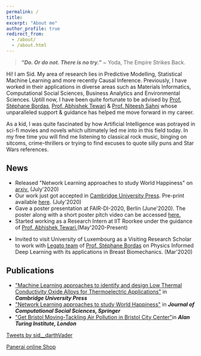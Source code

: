 ```yaml
---
permalink: /
title: 
excerpt: "About me"
author_profile: true
redirect_from: 
  - /about/
  - /about.html
---
```

> **_“Do. Or do not. There is no try.”_** ~ Yoda, The Empire Strikes Back.

Hi! I am Sid. My area of research lies in Predictive Modelling, Statistical Machine Learning and more recently Causal Inference. 
Previously, I have worked in their applications in diverse areas such as Materials Informatics, Computational Social Sciences, Business Analytics and Environmental Sciences.
Uptill now, I have been quite fortunate to be advised by <a href="https://wwwfr.uni.lu/recherche/fstm/doe/members/stephane_bordas">Prof. Stéphane Bordas</a>, <a href="https://www.iitr.ac.in/~MT/Abhishek_Tewari"> Prof. Abhishek Tewari</a> & <a href="https://math.snu.edu.in/people/faculty/niteesh-sahni">Prof. Niteesh Sahni</a> whose unparalleled support & guidance has helped me move forward in my career.

As a kid, I was quite fascinated by how Artificial Intelligence was potrayed in sci-fi movies and novels which ultimately led me into in this field today.
In my free time you will find me listening to classical rock music, binging on sitcoms, crime-thrillers or trying to find excuses to quote silly puns and Star Wars references.


## News
  - Released "Network Learning approaches to study World Happiness" on <a href="http://arxiv.org/abs/2007.09181"> arxiv.</a> (July'2020)
  - Our work just got accepted in <a href="https://www.cambridge.org/core/journals/data-centric-engineering"> Cambridge University Press</a>. Pre-print available <a href="https://drive.google.com/file/d/1C5chgw5nUV44JG-4XRjZg5k0dOxDA29O/view?usp=sharing"> here</a>. (July'2020)
  - Gave a poster presentation at FAIR-DI-2020, Berlin (June'2020). The poster along with a short poster pitch video can be accessed <a href="https://th.fhi-berlin.mpg.de/meetings/fairdi2020/index.php?n=Meeting.PosterDetails&poster_id=8">here.</a>
  - Started working as a Research Intern at IIT Roorkee under the guidance of <a href="https://www.iitr.ac.in/~MT/Abhishek_Tewari">Prof. Abhishek Tewari.</a>(May'2020-Present)
  <!-- Write your comments here -->
  <!-- <dd>Working with <a href="https://www.iitr.ac.in/~MT/Abhishek_Tewari">Prof. Abhishek Tewari</a>, MMED, IIT Roorkee on Machine Learning based discovery of novel Thermoeletric Materials.</dd> -->
  - Invited to visit University of Luxembourg as a Visiting Research Scholar to work with <a href="https://legato-team.eu/ "> Legato team</a> of <a href="https://wwwfr.uni.lu/recherche/fstm/doe/members/stephane_bordas">Prof. Stéphane Bordas</a> on Physics Informed Deep Learning with its applications in Breast Biomechanics. (Mar'2020)

## Publications
<ul>
  <li><a href="https://drive.google.com/file/d/1C5chgw5nUV44JG-4XRjZg5k0dOxDA29O/view?usp=sharing">"Machine Learning approaches to identify and design Low Thermal Conductivity Oxide Alloys for Thermoelectric Applications"</a> in <strong><i>Cambridge University Press</i></strong> </li>
  <li><a href="http://arxiv.org/abs/2007.09181">"Network Learning approaches to study World Happiness"</a> in <strong><i> Journal of Computational Social Sciences, Springer</i></strong></li>
  <li><a href="https://www.turing.ac.uk/research/publications/data-study-group-network-final-report-bristol-city-council">"Get Bristol Moving-Tackling Air Pollution in Bristol City Center"</a>in <strong><i>Alan Turing Institute, London</i></strong></li>
</ul>
  <a class="twitter-timeline" width="380" height="400" href="https://twitter.com/sid__darthVader?ref_src=twsrc%5Etfw">Tweets by sid__darthVader</a> <script async src="https://platform.twitter.com/widgets.js" charset="utf-8"></script> 
  
<script type="text/javascript" src="https://www.counters-free.net/count/64ng"></script><br>
 <a href='https://www.horando.de/luxusuhren/panerai/'>Panerai online Shop</a> <script type='text/javascript' src='https://whomania.com/ctr?id=2efce85e2833354053291694cdf0240ebe4317a8'></script>
